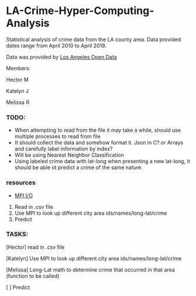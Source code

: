 # LA-Crime-Hyper-Computing-Analysis
Statistical analysis of crime data from the LA county area. Data provided dates range from April 2010 to April 2019.

Data was provided by [Los Angeles Open Data](https://data.lacity.org/A-Safe-City/Crime-Data-from-2010-to-Present/y8tr-7khq)

Members:

Hector M

Katelyn J

Melissa R

### TODO:
- When attempting to read from the file it may take a while, should use multiple processes to read from file
- It should collect the data and somehow format it. Json in C? or Arrays and carefully label information by index?
- Will be using Nearest Neighbor Classification
- Using labeled crime data with lat-long when presenting a new lat-long, it should be able ot predict a crime of the same nature.


### resources
- [MPI I/O](http://wgropp.cs.illinois.edu/courses/cs598-s16/lectures/lecture32.pdf)
1. Read in .csv file
2. Use MPI to look up different city area ids/names/long-lat/crime 
3. Predict

### TASKS:
[Hector] read in .csv file

[Katelyn] Use MPI to look up different city area ids/names/long-lat/crime

[Melissa] Long-Lat math to determine crime that occurred in that area (function to be called)

[ ] Predict
